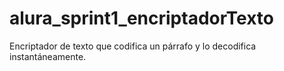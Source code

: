 # alura_sprint1_encriptadorTexto
Encriptador de texto que codifica un párrafo y lo decodifica instantáneamente.
